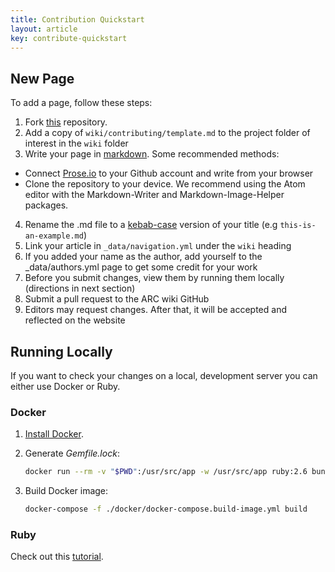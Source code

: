 ```yaml
---
title: Contribution Quickstart
layout: article
key: contribute-quickstart
---
```


## New Page

To add a page, follow these steps:

1. Fork [this](https://github.com/purdue-arc/wiki) repository.
2. Add a copy of `wiki/contributing/template.md` to the project folder of interest in the `wiki` folder
3. Write your page in [markdown](https://www.markdownguide.org/cheat-sheet). Some recommended methods:

- Connect [Prose.io](http://prose.io/) to your Github account and write from your browser
- Clone the repository to your device. We recommend using the Atom editor with the Markdown-Writer and Markdown-Image-Helper packages.

4. Rename the .md file to a [kebab-case](https://textcaseconvert.com/blog/kebab-case/) version of your title (e.g `this-is-an-example.md`)
5. Link your article in `_data/navigation.yml` under the `wiki` heading
6. If you added your name as the author, add yourself to the \_data/authors.yml page to get some credit for your work
7. Before you submit changes, view them by running them locally (directions in next section)
7. Submit a pull request to the ARC wiki GitHub
8. Editors may request changes. After that, it will be accepted and reflected on the website

## Running Locally

If you want to check your changes on a local, development server you can either use Docker or Ruby.

### Docker

1. [Install Docker](https://docs.docker.com/install/).

2. Generate _Gemfile.lock_:

   ```bash
   docker run --rm -v "$PWD":/usr/src/app -w /usr/src/app ruby:2.6 bundle install
   ```

3. Build Docker image:

   ```bash
   docker-compose -f ./docker/docker-compose.build-image.yml build
   ```

### Ruby

Check out this [tutorial](https://docs.github.com/en/pages/setting-up-a-github-pages-site-with-jekyll/testing-your-github-pages-site-locally-with-jekyll).
